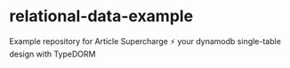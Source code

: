 # relational-data-example
Example repository for Article Supercharge ⚡️ your dynamodb single-table design with TypeDORM

